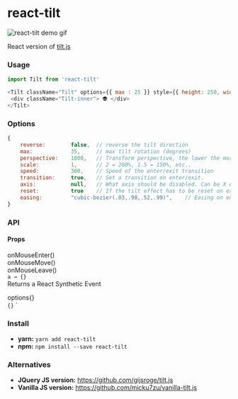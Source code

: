 # react-tilt

![react-tilt demo gif](https://github.com/jonathandion/react-tilt/blob/master/demo.gif)

React version of [tilt.js](https://github.com/gijsroge/tilt.js)

### Usage
```js
import Tilt from 'react-tilt'

<Tilt className="Tilt" options={{ max : 25 }} style={{ height: 250, width: 250 }} >
 <div className="Tilt-inner"> 👽 </div>
</Tilt>
```


### Options
```js
{
	reverse:        false,  // reverse the tilt direction
	max:            35,     // max tilt rotation (degrees)
	perspective:    1000,   // Transform perspective, the lower the more extreme the tilt gets.
	scale:          1,      // 2 = 200%, 1.5 = 150%, etc..
	speed:          300,    // Speed of the enter/exit transition
	transition:     true,   // Set a transition on enter/exit.
	axis:           null,   // What axis should be disabled. Can be X or Y.
	reset:          true    // If the tilt effect has to be reset on exit.
	easing:         "cubic-bezier(.03,.98,.52,.99)",    // Easing on enter/exit.
}
```


### API

#### Props


onMouseEnter()</br>
onMouseMove()</br>
onMouseLeave()</br>
`a → {}`</br>
Returns a React Synthetic Event

options{} </br>
`{}`
`

### Install
- **yarn:** `yarn add react-tilt`
- **npm:** `npm install --save react-tilt`

### Alternatives
- **JQuery JS version:** https://github.com/gijsroge/tilt.js
- **Vanilla JS version:** https://github.com/micku7zu/vanilla-tilt.js

